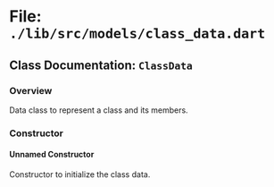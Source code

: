 # File: `./lib/src/models/class_data.dart`

## Class Documentation: `ClassData`

### Overview

Data class to represent a class and its members.

### Constructor

#### Unnamed Constructor

Constructor to initialize the class data.


